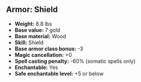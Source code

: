 ## Armor: Shield

- **Weight:** 8.8 lbs
- **Base value:** 7 gold
- **Base material:** Wood
- **Skill:** Shield
- **Base armor class bonus:** -3
- **Magic cancellation:** +0
- **Spell casting penalty:** -60% (somatic spells only)
- **Enchantable:** Yes
- **Safe enchantable level:** +5 or below
